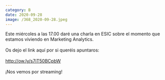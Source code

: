 ```yaml
--- 
category: B 
date: 2020-09-28 
image: /368_2020-09-28.jpeg 
--- 
```


Este miércoles a las 17.00 daré una charla en ESIC sobre el momento que estamos viviendo en Marketing Analytics.<br><br>Os dejo el link aquí por si queréis apuntaros:<br><br>http://ow.ly/s7iT50BCpbW <br><br>¡Nos vemos por streaming!